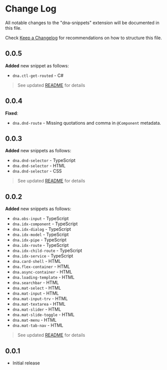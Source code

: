 # Change Log

All notable changes to the "dna-snippets" extension will be documented in this file.

Check [Keep a Changelog](http://keepachangelog.com/) for recommendations on how to structure this file.

## 0.0.5

**Added** new snippet as follows:

* `dna.ctl-get-routed` - C#  

> See updated [README](./readme.md) for details

## 0.0.4  

**Fixed**:

* `dna.dnd-route` - Missing quotations and comma in `@Component` metadata.

## 0.0.3

**Added** new snippets as follows:

* `dna.dnd-selector` - TypeScript
* `dna.dnd-selector` - HTML
* `dna.dnd-selector` - CSS

> See updated [README](./readme.md) for details

## 0.0.2  

**Added** new snippets as follows:  

* `dna.obs-input` - TypeScript
* `dna.idx-component` - TypeScript
* `dna.idx-dialog` - TypeScript
* `dna.idx-model` - TypeScript
* `dna.idx-pipe` - TypeScript
* `dna.idx-route` - TypeScript
* `dna.idx-child-route` - TypeScript
* `dna.idx-service` - TypeScript
* `dna.card-shell` - HTML
* `dna.flex-container` - HTML
* `dna.async-container` - HTML
* `dna.loading-template` - HTML
* `dna.searchbar` - HTML
* `dna.mat-select` - HTML
* `dna.mat-input` - HTML
* `dna.mat-input-trv` - HTML
* `dna.mat-textarea` - HTML
* `dna.mat-slider` - HTML
* `dna.mat-slide-toggle` - HTML
* `dna.mat-menu` - HTML
* `dna.mat-tab-nav` - HTML

> See updated [README](./readme.md) for details

## 0.0.1

* Initial release